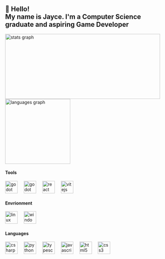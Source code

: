 <h2 align="left">👋 Hello! <br>My name is Jayce. I'm a Computer Science graduate and aspiring Game Developer</h2>

<div align="left">
  <img src="https://github-readme-stats.vercel.app/api?username=CaptnJayce&hide_title=false&hide_rank=false&show_icons=true&include_all_commits=true&count_private=true&disable_animations=false&theme=midnight-purple&locale=en&hide_border=true&order=1" height="210" width="500" alt="stats graph"/>
  <img src="https://github-readme-stats.vercel.app/api/top-langs?username=CaptnJayce&locale=en&hide_title=false&layout=donut&langs_count=6&theme=midnight-purple&hide_border=true&order=2" height="210"alt="languages graph"/>
</div>
   
<div>
   <div align="left">
   <h4>Tools</h4>
   <img src="https://cdn.jsdelivr.net/gh/devicons/devicon/icons/godot/godot-original.svg" height="40" alt="godot logo"  />
   <img width="12" />
   <img src="https://cdn.jsdelivr.net/gh/devicons/devicon/icons/unity/unity-original.svg" height="40" alt="godot logo"  />
   <img width="12" />
   <img src="https://cdn.jsdelivr.net/gh/devicons/devicon/icons/react/react-original.svg" height="40" alt="react logo"  />
   <img width="12" />
   <img src="https://cdn.jsdelivr.net/gh/devicons/devicon/icons/vitejs/vitejs-original.svg" height="40" alt="vitejs logo"  />
   <img width="12" />  
   </div> 

  <div align="left">
  <h4>Envrionment</h4>
  <img src="https://cdn.jsdelivr.net/gh/devicons/devicon/icons/linux/linux-original.svg" height="40" alt="linux logo"  />
  <img width="12" />
  <img src="https://cdn.jsdelivr.net/gh/devicons/devicon/icons/windows11/windows11-original.svg" height="40" alt="windows10/11 logo"  />
  <img width="12" />
  </div> 

  <div align="left">
  <h4>Languages</h4>
  <img src="https://cdn.jsdelivr.net/gh/devicons/devicon/icons/csharp/csharp-original.svg" height="40" alt="csharp logo"  />
  <img width="12" />
  <img src="https://cdn.jsdelivr.net/gh/devicons/devicon/icons/python/python-original.svg" height="40" alt="python logo"  />
  <img width="12" />
  <img src="https://cdn.jsdelivr.net/gh/devicons/devicon/icons/typescript/typescript-original.svg" height="40" alt="typescript logo"  />
  <img width="12" />
  <img src="https://cdn.jsdelivr.net/gh/devicons/devicon/icons/javascript/javascript-original.svg" height="40" alt="javascript logo"  />
  <img width="12" />
  <img src="https://cdn.jsdelivr.net/gh/devicons/devicon/icons/html5/html5-original.svg" height="40" alt="html5 logo"  />
  <img width="12" />
  <img src="https://cdn.jsdelivr.net/gh/devicons/devicon/icons/css3/css3-original.svg" height="40" alt="css3 logo"  />
  <img width="12" />
  </div>
  
</div>

